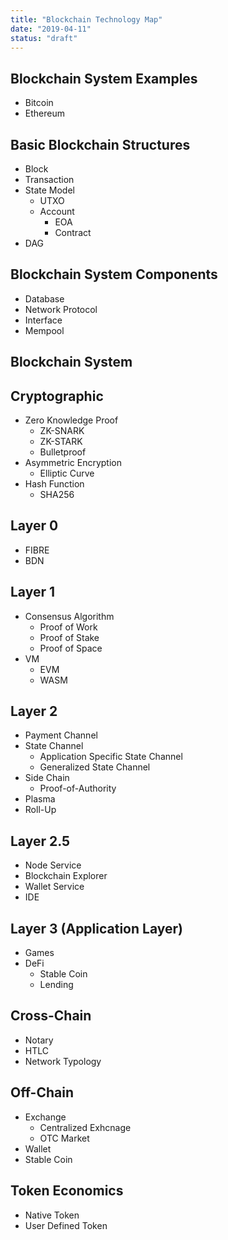 ```yaml
---
title: "Blockchain Technology Map"
date: "2019-04-11"
status: "draft"
---
```


## Blockchain System Examples
* Bitcoin
* Ethereum



## Basic Blockchain Structures
* Block
* Transaction
* State Model
  * UTXO
  * Account
    * EOA
    * Contract
* DAG

## Blockchain System Components
* Database
* Network Protocol
* Interface
* Mempool

## Blockchain System 

## Cryptographic
* Zero Knowledge Proof
  * ZK-SNARK
  * ZK-STARK
  * Bulletproof
* Asymmetric Encryption
  * Elliptic Curve
* Hash Function
  * SHA256

## Layer 0
* FIBRE
* BDN

## Layer 1
* Consensus Algorithm
  * Proof of Work
  * Proof of Stake
  * Proof of Space
* VM
  * EVM
  * WASM


## Layer 2
* Payment Channel
* State Channel
  * Application Specific State Channel
  * Generalized State Channel
* Side Chain
  * Proof-of-Authority
* Plasma
* Roll-Up

## Layer 2.5
* Node Service
* Blockchain Explorer
* Wallet Service
* IDE

## Layer 3 (Application Layer)
* Games
* DeFi
  * Stable Coin
  * Lending

## Cross-Chain
* Notary
* HTLC
* Network Typology

## Off-Chain
* Exchange
  * Centralized Exhcnage
  * OTC Market
* Wallet
* Stable Coin

## Token Economics
* Native Token
* User Defined Token



